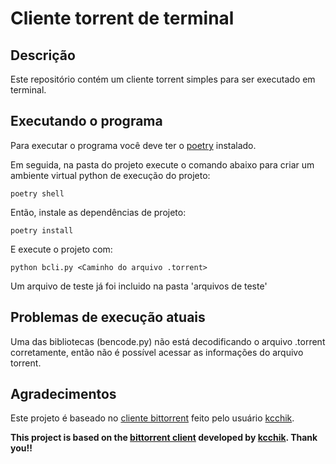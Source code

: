 # Cliente torrent de terminal
## Descrição
Este repositório contém um cliente torrent simples para ser executado em terminal.

## Executando o programa
Para executar o programa você deve ter o [poetry](https://python-poetry.org/) instalado.

Em seguida, na pasta do projeto execute o comando abaixo para criar um ambiente virtual python de execução do projeto:

```
poetry shell
```

Então, instale as dependências de projeto:

```
poetry install
```

E execute o projeto com:

```
python bcli.py <Caminho do arquivo .torrent>
```

Um arquivo de teste já foi incluido na pasta 'arquivos de teste'

## Problemas de execução atuais
Uma das bibliotecas (bencode.py) não está decodificando o arquivo .torrent corretamente, então não é possível acessar as informações do arquivo torrent.

## Agradecimentos

Este projeto é baseado no [cliente bittorrent](https://github.com/kcchik/bittorrent-client) feito pelo usuário [kcchik](https://github.com/kcchik).

**This project is based on the [bittorrent client](https://github.com/kcchik/bittorrent-client) developed by [kcchik](https://github.com/kcchik). Thank you!!**